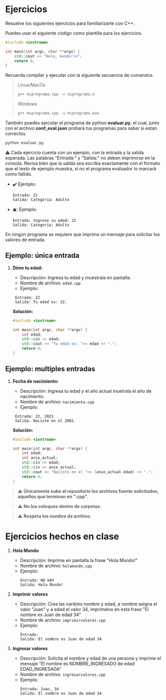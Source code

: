 # Ejercicios
Resuelve los siguientes ejercicios para familiarizarte con C++.

Puedes usar el siguiente código como plantilla para los ejercicios.
```cpp
#include <iostream>

int main(int argc, char **argv) {
    std::cout << "Hola, mundo!\n";
    return 0;
}
```

Recuerda compilar y ejecutar con la siguiente secuencia de comandos.

> Linux/MacOs
> ```bash
> g++ miprograma.cpp -o miprograma.o
> ```

> Windows
> ```bash
> g++ miprograma.cpp -o miprograma.exe
> ```

También puedes ejecutar el programa de python **evaluar.py**, el cual, junto con el archivo **conf_eval.json** probará tus programas para saber si estan correctos. 

```bash
python evaluar.py
```

:warning: Cada ejercicio cuenta con un ejemplo, con la entrada y la salida esperada. Las palabras "Entrada:" y "Salida:" no deben imprimirse en la consola. Revisa bien que la salida sea escriba exactamente con el formato que el texto de ejemplo muestra, si no el programa evaluador lo marcará como fallido.

- :heavy_check_mark: Ejemplo:
     ```
     Entrada: 22
     Salida: Categoría: Adulto
     ```
- ✖️: Ejemplo:
    ```
    Entrada: Ingrese su edad: 22
    Salida: Categoría: Adulto
    ```
En ningún programa se requiere que imprima un mensaje para solicitar los valores de entrada. 

## **Ejemplo:** única entrada

1. **Dime tu edad:**
   - Descripción: Ingresa tu edad y muestrala en pantalla.
   - Nombre de archivo: `edad.cpp`
   - Ejemplo:
     
    ```
     Entrada: 22
     Salida: Tu edad es: 22.
    ```
    **Solución:**

    ```cpp
    #include <iostream>

    int main(int argc, char **argv) {
        int edad;
        std::cin >> edad;
        std::cout << "Tu edad es: "<< edad << ".";
        return 0;
    }
    ```

## **Ejemplo:** multiples entradas

1. **Fecha de nacimiento:**
   - Descripción: Ingresa tu edad y el año actual muetrala el año de nacimiento.
   - Nombre de archivo: `nacimiento.cpp`
   - Ejemplo:
     
    ```
     Entrada: 22, 2023
     Salida: Naciste en el 2001.
    ```
    **Solución:**

    ```cpp
    #include <iostream>

    int main(int argc, char **argv) {
        int edad;
        int anio_actual;
        std::cin >> edad;
        std::cin >> anio_actual;
        std::cout << "Naciste en el "<< (anio_actual-edad) << ".";
        return 0;
    }
    ```

> :warning: **Únicamente sube al repositorio los archivos fuente solicitados, aquellos que terminan en ".cpp".** 

> :warning: **No los coloques dentro de carpetas.**

> :warning: **Respeta los nombre de archivo.**


# Ejercicios hechos en clase
1. **Hola Mundo**
   - Descripción: Imprime en pantalla la frase "Hola Mundo!"
   - Nombre de archivo: `holamundo.cpp`
   - Ejemplo:
     ```
     Entrada: NO HAY
     Salida: Hola Mundo!
     ```

1. **Imprimir valores**
   - Descripción: Crea las varibles nombre y edad, a nombre asigna el valor "Juan" y a edad el valor 34, imprimelos en esta frase "El nombre es Juan de edad 34"
   - Nombre de archivo: `imprimirvalores.cpp`
   - Ejemplo:
     ```
     Entrada: 
     Salida: El nombre es Juan de edad 34
     ```

1. **Ingresar valores**
   - Descripción: Solicita el nombre y edad de una persona y imprime el mensaje "El nombre es NOMBRE_INGRESADO de edad EDAD_INGRESADA"
   - Nombre de archivo: `ingresarvalores.cpp`
   - Ejemplo:
     ```
     Entrada: Juan, 34
     Salida: El nombre es Juan de edad 34
     ```
